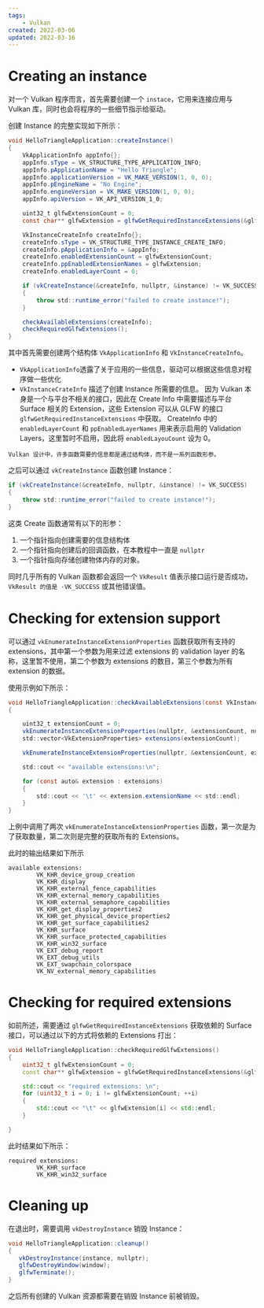 ```yaml
---
tags:
    - Vulkan
created: 2022-03-06
updated: 2022-03-16
---
```


# Creating an instance

对一个 Vulkan 程序而言，首先需要创建一个 `instace`，它用来连接应用与 Vulkan 库，同时也会将程序的一些细节指示给驱动。

创建 Instance 的完整实现如下所示：

```csharp
void HelloTriangleApplication::createInstance()
{
	VkApplicationInfo appInfo{};
	appInfo.sType = VK_STRUCTURE_TYPE_APPLICATION_INFO;
	appInfo.pApplicationName = "Hello Triangle";
	appInfo.applicationVersion = VK_MAKE_VERSION(1, 0, 0);
	appInfo.pEngineName = "No Engine";
	appInfo.engineVersion = VK_MAKE_VERSION(1, 0, 0);
	appInfo.apiVersion = VK_API_VERSION_1_0;

	uint32_t glfwExtensionCount = 0;
	const char** glfwExtension = glfwGetRequiredInstanceExtensions(&glfwExtensionCount);

	VkInstanceCreateInfo createInfo{};
	createInfo.sType = VK_STRUCTURE_TYPE_INSTANCE_CREATE_INFO;
	createInfo.pApplicationInfo = &appInfo;
	createInfo.enabledExtensionCount = glfwExtensionCount;
	createInfo.ppEnabledExtensionNames = glfwExtension;
	createInfo.enabledLayerCount = 0;

	if (vkCreateInstance(&createInfo, nullptr, &instance) != VK_SUCCESS)
	{
		throw std::runtime_error("failed to create instance!");
	}

	checkAvailableExtensions(createInfo);
	checkRequiredGlfwExtensions();
}
```

其中首先需要创建两个结构体 `VkApplicationInfo` 和 `VkInstanceCreateInfo`。
- `VkApplicationInfo`透露了关于应用的一些信息，驱动可以根据这些信息对程序做一些优化
- `VkInstanceCrateInfo` 描述了创建 Instance 所需要的信息。
    因为 Vulkan 本身是一个与平台不相关的接口，因此在 Create Info 中需要描述与平台 Surface 相关的 Extension，这些 Extension 可以从 GLFW 的接口 `glfwGetRequiredInstanceExtensions` 中获取。
    CreateInfo 中的 `enabledLayerCount` 和 `ppEnabledLayerNames` 用来表示启用的 Validation Layers，这里暂时不启用，因此将 `enabledLayouCount` 设为 0。

```ad-note
Vulkan 设计中，许多函数需要的信息都是通过结构体，而不是一系列函数形参。
```

之后可以通过 `vkCreateInstance` 函数创建 Instance：
```csharp
if (vkCreateInstance(&createInfo, nullptr, &instance) != VK_SUCCESS)
{
	throw std::runtime_error("failed to create instance!");
}
```

这类 Create 函数通常有以下的形参：
1. 一个指针指向创建需要的信息结构体
2. 一个指针指向创建后的回调函数，在本教程中一直是 `nullptr`
3. 一个指针指向存储创建物体内存的对象。

同时几乎所有的 Vulkan 函数都会返回一个 `VkResult` 值表示接口运行是否成功，`VkResult 的值是 ·VK_SUCCESS` 或其他错误值。

# Checking for extension support

可以通过 `vkEnumerateInstanceExtensionProperties` 函数获取所有支持的 extensions，其中第一个参数为用来过滤 extensions 的 validation layer 的名称，这里暂不使用，第二个参数为 extensions 的数目，第三个参数为所有 extension 的数据。

使用示例如下所示：
```csharp
void HelloTriangleApplication::checkAvailableExtensions(const VkInstanceCreateInfo& createInfo)
{

	uint32_t extensionCount = 0;
	vkEnumerateInstanceExtensionProperties(nullptr, &extensionCount, nullptr);
	std::vector<VkExtensionProperties> extensions(extensionCount);

	vkEnumerateInstanceExtensionProperties(nullptr, &extensionCount, extensions.data());

	std::cout << "available extensions:\n";

	for (const auto& extension : extensions)
	{
		std::cout << '\t' << extension.extensionName << std::endl;
	}
}
```

上例中调用了两次 `vkEnumerateInstanceExtensionProperties` 函数，第一次是为了获取数量，第二次则是完整的获取所有的 Extensions。

此时的输出结果如下所示
```text
available extensions:
        VK_KHR_device_group_creation
        VK_KHR_display
        VK_KHR_external_fence_capabilities
        VK_KHR_external_memory_capabilities
        VK_KHR_external_semaphore_capabilities
        VK_KHR_get_display_properties2
        VK_KHR_get_physical_device_properties2
        VK_KHR_get_surface_capabilities2
        VK_KHR_surface
        VK_KHR_surface_protected_capabilities
        VK_KHR_win32_surface
        VK_EXT_debug_report
        VK_EXT_debug_utils
        VK_EXT_swapchain_colorspace
        VK_NV_external_memory_capabilities
```

# Checking for required extensions

如前所述，需要通过 `glfwGetRequiredInstanceExtensions` 获取依赖的 Surface 接口，可以通过以下的方式将依赖的 Extensions 打出：
```cpp
void HelloTriangleApplication::checkRequiredGlfwExtensions()
{
	uint32_t glfwExtensionCount = 0;
	const char** glfwExtension = glfwGetRequiredInstanceExtensions(&glfwExtensionCount);

	std::cout << "required extensions: \n";
	for (uint32_t i = 0; i != glfwExtensionCount; ++i)
	{
		std::cout << "\t" << glfwExtension[i] << std::endl;
	}

}
```
此时结果如下所示：
```text
required extensions:
        VK_KHR_surface
        VK_KHR_win32_surface
```
 
 # Cleaning up

 在退出时，需要调用 `vkDestroyInstance` 销毁 Instance：
 ```csharp
void HelloTriangleApplication::cleanup()
{
	vkDestroyInstance(instance, nullptr);
	glfwDestroyWindow(window);
	glfwTerminate();
}
 ```

 之后所有创建的 Vulkan 资源都需要在销毁 Instance 前被销毁。